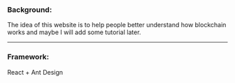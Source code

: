 ### Background:

The idea of this website is to help people better understand how blockchain works and maybe I will add some tutorial later. 

---

### Framework:

React + Ant Design

 